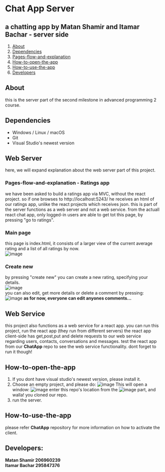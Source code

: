 # Chat App Server
## a chatting app by Matan Shamir and Itamar Bachar - server side
1. [About](#About)
2. [Dependencies](#dependencies)  
3. [Pages-flow-and-explanation](#Pages-flow-and-explanation)
4. [How-to-open-the-app](#How-to-open-the-app)
5. [How-to-use-the-app](#How-to-use-the-app)
6. [Developers](#Developers)


## About
this is the server part of the second milestone in advanced programming 2 course.

## Dependencies
* Windows / Linux / macOS
* Git
* Visual Studio's newest version
## Web Server
here, we will expand explanation about the web server part of this project.
### Pages-flow-and-explanation - Ratings app
we have been asked to build a ratings app via MVC, without the react project. so if one browses to http://localhost:5243/ he receives an html of our ratings app, unlike the react projects which receives json. this is part of the server functions as a web server and not a web service.
from the actuall react chat app, only logged-in users are able to get tot this page, by pressing "go to ratings".
### Main page
this page is index.html, it consists of a larger view of the current average rating and a list of all ratings by now.
<br />
![image](https://user-images.githubusercontent.com/74719554/170249618-f5012393-5a4e-4253-90fd-e94855351c2d.png)

### Create new
by pressing "create new" you can create a new rating, specifying your details.
<br />
![image](https://user-images.githubusercontent.com/74719554/170249736-ee9a7f96-3a95-4ea3-9940-e8f039ef9760.png)
<br />
you can also edit, get more details or delete a comment by pressing:
![image](https://user-images.githubusercontent.com/74719554/170249946-611bfdcd-3314-421c-b0c9-bb13e9e7c3bd.png)
**as for now, everyone can edit anyones comments...**

## Web Service
this project also functions as a web service for a react app.
you can run this project, run the react app (they run from different servers)
the react app client-side has get,post,put and delete requests to our web service regarding users, contacts, conversations and messages.
test the react app from our **ChatApp** repo to see the web service functionality. dont forget to run it though!

## How-to-open-the-app

1. If you dont have visual studio's newest version, please install it.
2. Choose an empty project, and please do:
  ![image](https://user-images.githubusercontent.com/74719554/170250838-2316fed6-fa43-44ef-8953-2a6fa751ba92.png)
   This will open a window:
   ![image](https://user-images.githubusercontent.com/74719554/170250972-b5c02025-8ade-478d-84e7-d477229f7059.png)
enter this repo's location from the ![image](https://user-images.githubusercontent.com/74719554/170251059-59ce3781-092e-4e43-8c58-cb6c3e9df193.png)
part, and walla! you cloned our repo.
4. run the server.

## How-to-use-the-app
please refer **ChatApp** repository for more information on how to activate the client.

## Developers:
**Matan Shamir 206960239** <br />
**Itamar Bachar 295847376**
